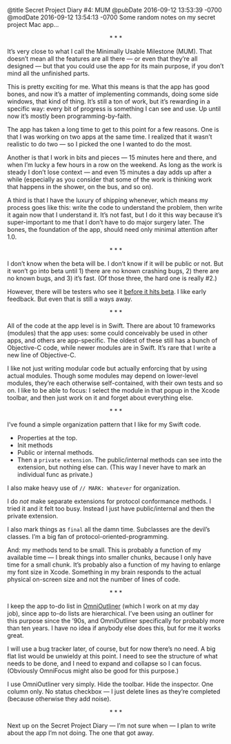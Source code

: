 @title Secret Project Diary #4: MUM
@pubDate 2016-09-12 13:53:39 -0700
@modDate 2016-09-12 13:54:13 -0700
Some random notes on my secret project Mac app…

<p style="text-align:center">* * *</p>

It’s very close to what I call the Minimally Usable Milestone (MUM). That doesn’t mean all the features are all there — or even that they’re all designed — but that you could use the app for its main purpose, if you don’t mind all the unfinished parts.

This is pretty exciting for me. What this means is that the app has good bones, and now it’s a matter of implementing commands, doing some side windows, that kind of thing. It’s still a ton of work, but it’s rewarding in a specific way: every bit of progress is something I can see and use. Up until now it’s mostly been programming-by-faith.

The app has taken a long time to get to this point for a few reasons. One is that I was working on two apps at the same time. I realized that it wasn’t realistic to do two — so I picked the one I wanted to do the most.

Another is that I work in bits and pieces — 15 minutes here and there, and when I’m lucky a few hours in a row on the weekend. As long as the work is steady I don’t lose context — and even 15 minutes a day adds up after a while (especially as you consider that some of the work is thinking work that happens in the shower, on the bus, and so on).

A third is that I have the luxury of shipping whenever, which means my process goes like this: write the code to understand the problem, then write it again now that I understand it. It’s not fast, but I do it this way because it’s super-important to me that I don’t have to do major surgery later. The bones, the foundation of the app, should need only minimal attention after 1.0.

<p style="text-align:center">* * *</p>

I don’t know when the beta will be. I don’t know if it will be public or not. But it won’t go into beta until 1) there are no known crashing bugs, 2) there are no known bugs, and 3) it’s fast. (Of those three, the hard one is really #2.)

However, there will be testers who see it <a href="http://inessential.com/2016/08/27/on_beta_testing">before it hits beta</a>. I like early feedback. But even that is still a ways away.

<p style="text-align:center">* * *</p>

All of the code at the app level is in Swift. There are about 10 frameworks (modules) that the app uses: some could conceivably be used in other apps, and others are app-specific. The oldest of these still has a bunch of Objective-C code, while newer modules are in Swift. It’s rare that I write a new line of Objective-C.

I like not just writing modular code but actually enforcing that by using actual modules. Though some modules may depend on lower-level modules, they’re each otherwise self-contained, with their own tests and so on. I like to be able to focus: I select the module in that popup in the Xcode toolbar, and then just work on it and forget about everything else.

<p style="text-align:center">* * *</p>

I’ve found a simple organization pattern that I like for my Swift code.

* Properties at the top.
* Init methods
* Public or internal methods.
* Then a `private extension`. The public/internal methods can see into the extension, but nothing else can. (This way I never have to mark an individual func as private.)

I also make heavy use of <code>// MARK: Whatever</code> for organization.

I do *not* make separate extensions for protocol conformance methods. I tried it and it felt too busy. Instead I just have public/internal and then the private extension.

I also mark things as `final` all the damn time. Subclasses are the devil’s classes. I’m a big fan of protocol-oriented-programming. 

And: my methods tend to be small. This is probably a function of my available time — I break things into smaller chunks, because I only have time for a small chunk. It’s probably also a function of my having to enlarge my font size in Xcode. Something in my brain responds to the actual physical on-screen size and not the number of lines of code.

<p style="text-align:center">* * *</p>

I keep the app to-do list in <a href="https://www.omnigroup.com/omnioutliner">OmniOutliner</a> (which I work on at my day job), since app to-do lists are hierarchical. I’ve been using an outliner for this purpose since the ’90s, and OmniOutliner specifically for probably more than ten years. I have no idea if anybody else does this, but for me it works great.

I will use a bug tracker later, of course, but for now there’s no need. A big flat list would be unwieldy at this point. I need to see the structure of what needs to be done, and I need to expand and collapse so I can focus. (Obviously OmniFocus might also be good for this purpose.)

I use OmniOutliner very simply. Hide the toolbar. Hide the inspector. One column only. No status checkbox — I just delete lines as they’re completed (because otherwise they add noise).

<p style="text-align:center">* * *</p>

Next up on the Secret Project Diary — I’m not sure when — I plan to write about the app I’m not doing. The one that got away.
